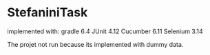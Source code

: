 # StefaniniTask
implemented with: 
gradle 6.4
JUnit 4.12
Cucumber 6.11
Selenium 3.14

The projet not run because its implemented with dummy data.
